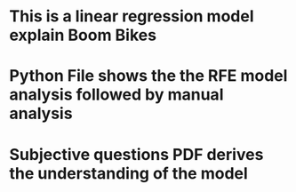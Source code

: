 # This is a linear regression model explain Boom Bikes

# Python File shows the the RFE model analysis followed by manual analysis

# Subjective questions PDF derives the understanding of the model
 
